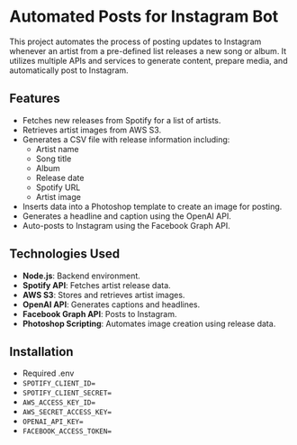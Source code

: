 # Automated Posts for Instagram Bot

This project automates the process of posting updates to Instagram whenever an artist from a pre-defined list releases a new song or album. It utilizes multiple APIs and services to generate content, prepare media, and automatically post to Instagram.

## Features

- Fetches new releases from Spotify for a list of artists.
- Retrieves artist images from AWS S3.
- Generates a CSV file with release information including:
  - Artist name
  - Song title
  - Album
  - Release date
  - Spotify URL
  - Artist image
- Inserts data into a Photoshop template to create an image for posting.
- Generates a headline and caption using the OpenAI API.
- Auto-posts to Instagram using the Facebook Graph API.

## Technologies Used

- **Node.js**: Backend environment.
- **Spotify API**: Fetches artist release data.
- **AWS S3**: Stores and retrieves artist images.
- **OpenAI API**: Generates captions and headlines.
- **Facebook Graph API**: Posts to Instagram.
- **Photoshop Scripting**: Automates image creation using release data.

## Installation

- Required .env
- `SPOTIFY_CLIENT_ID=`
- `SPOTIFY_CLIENT_SECRET=`
- `AWS_ACCESS_KEY_ID=`
- `AWS_SECRET_ACCESS_KEY=`
- `OPENAI_API_KEY=`
- `FACEBOOK_ACCESS_TOKEN=`
